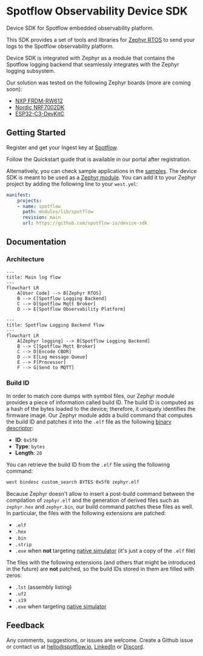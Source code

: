 # Spotflow Observability Device SDK

Device SDK for Spotflow embedded observability platform.

This SDK provides a set of tools and libraries for [Zephyr RTOS](https://www.zephyrproject.org/) to
send your logs to the Spotflow observability platform.

Device SDK is integrated with Zephyr as a module that contains the Spotflow logging backend
that seamlessly integrates with the Zephyr logging subsystem.

Our solution was tested on the following Zephyr boards (more are coming soon):
* [NXP FRDM-RW612](https://www.nxp.com/design/microcontrollers/arm-cortex-m/rw6xx-rtos-ready-wireless-mcus:FRDM-RW612)
* [Nordic NRF7002DK](https://www.nordicsemi.com/Products/Development-hardware/nRF7002-DK)
* [ESP32-C3-DevKitC](https://docs.espressif.com/projects/esp-dev-kits/en/latest/esp32c3/esp32-c3-devkitc-02/index.html)

## Getting Started

Register and get your Ingest key at [Spotflow](https://spotflow.io/signup).

Follow the Quickstart guide that is available in our portal after registration.

Alternatively, you can check sample applications in the [samples](zephyr/samples).
The device SDK is meant to be used as
a [Zephyr module](https://docs.zephyrproject.org/latest/develop/modules.html).
You can add it to your Zephyr project by adding the following line to your `west.yml`:

```yaml
manifest:
    projects:
    - name: spotflow
      path: modules/lib/spotflow
      revision: main
      url: https://github.com/spotflow-io/device-sdk
```

## Documentation

### Architecture

```mermaid
---
title: Main log flow
---
flowchart LR
    A[User Code] --> B[Zephyr RTOS]
    B --> C[Spotflow Logging Backend]
    C --> D[Spotflow Mqtt Broker]
    D --> E[Spotflow Observability Platform]
```

```mermaid
---
title: Spotflow Logging Backend flow
---
flowchart LR
    A[Zephyr logging] --> B[Spotflow Logging Backend]
    B --> C[Spotflow Mqtt Broker]
    C --> D[Encode CBOR]
    D --> E[Log message Queue]
    E --> F[Processor]
    F --> G[Send to MQTT]
```

### Build ID

In order to match core dumps with symbol files, our Zephyr module provides a piece of information called build ID.
The build ID is computed as a hash of the bytes loaded to the device; therefore, it uniquely identifies the firmware image.
Our Zephyr module adds a build command that computes the build ID and patches it into the `.elf` file as the following [binary descriptor](https://docs.zephyrproject.org/latest/services/binary_descriptors/index.html):

- **ID**: `0x5f0`
- **Type**: `bytes`
- **Length**: `20`

You can retrieve the build ID from the `.elf` file using the following command:

```bash
west bindesc custom_search BYTES 0x5f0 zephyr.elf
```

Because Zephyr doesn't allow to insert a post-build command between the compilation of `zephyr.elf` and the generation of derived files such as `zephyr.hex` and `zephyr.bin`, our build command patches these files as well.
In particular, the files with the following extensions are patched:

- `.elf`
- `.hex`
- `.bin`
- `.strip`
- `.exe` when **not** targeting [native simulator](https://docs.zephyrproject.org/latest/boards/native/native_sim/doc/index.html) (it's just a copy of the `.elf` file)

The files with the following extensions (and others that might be introduced in the future) are **not** patched, so the build IDs stored in them are filled with zeros:

- `.lst` (assembly listing)
- `.uf2`
- `.s19`
- `.exe` when targeting [native simulator](https://docs.zephyrproject.org/latest/boards/native/native_sim/doc/index.html)

## Feedback
Any comments, suggestions, or issues are welcome.
Create a Github issue or contact us at hello@spotflow.io,
[LinkedIn](https://www.linkedin.com/company/spotflow/) or [Discord](https://discord.gg/yw8rAvGZBx).
